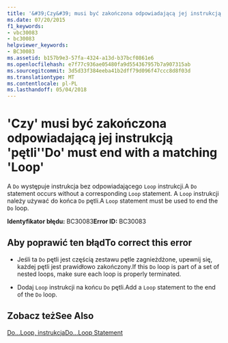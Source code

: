 ```yaml
---
title: '&#39;Czy&#39; musi być zakończona odpowiadającą jej instrukcją &#39;pętli&#39;'
ms.date: 07/20/2015
f1_keywords:
- vbc30083
- bc30083
helpviewer_keywords:
- BC30083
ms.assetid: b157b9e3-57fa-4324-a13d-b37bcf0861e6
ms.openlocfilehash: e7f77c936ae05480fa9d554367957b7a907315ab
ms.sourcegitcommit: 3d5d33f384eeba41b2dff79d096f47ccc8d8f03d
ms.translationtype: MT
ms.contentlocale: pl-PL
ms.lasthandoff: 05/04/2018
---
```

# <a name="39do39-must-end-with-a-matching-39loop39"></a><span data-ttu-id="e872e-102">&#39;Czy&#39; musi być zakończona odpowiadającą jej instrukcją &#39;pętli&#39;</span><span class="sxs-lookup"><span data-stu-id="e872e-102">&#39;Do&#39; must end with a matching &#39;Loop&#39;</span></span>
<span data-ttu-id="e872e-103">A `Do` występuje instrukcja bez odpowiadającego `Loop` instrukcji.</span><span class="sxs-lookup"><span data-stu-id="e872e-103">A `Do` statement occurs without a corresponding `Loop` statement.</span></span> <span data-ttu-id="e872e-104">A `Loop` instrukcji należy używać do końca `Do` pętli.</span><span class="sxs-lookup"><span data-stu-id="e872e-104">A `Loop` statement must be used to end the `Do` loop.</span></span>  
  
 <span data-ttu-id="e872e-105">**Identyfikator błędu:** BC30083</span><span class="sxs-lookup"><span data-stu-id="e872e-105">**Error ID:** BC30083</span></span>  
  
## <a name="to-correct-this-error"></a><span data-ttu-id="e872e-106">Aby poprawić ten błąd</span><span class="sxs-lookup"><span data-stu-id="e872e-106">To correct this error</span></span>  
  
-   <span data-ttu-id="e872e-107">Jeśli ta `Do` pętli jest częścią zestawu pętle zagnieżdżone, upewnij się, każdej pętli jest prawidłowo zakończony.</span><span class="sxs-lookup"><span data-stu-id="e872e-107">If this `Do` loop is part of a set of nested loops, make sure each loop is properly terminated.</span></span>  
  
-   <span data-ttu-id="e872e-108">Dodaj `Loop` instrukcji na końcu `Do` pętli.</span><span class="sxs-lookup"><span data-stu-id="e872e-108">Add a `Loop` statement to the end of the `Do` loop.</span></span>  
  
## <a name="see-also"></a><span data-ttu-id="e872e-109">Zobacz też</span><span class="sxs-lookup"><span data-stu-id="e872e-109">See Also</span></span>  
 [<span data-ttu-id="e872e-110">Do...Loop, instrukcja</span><span class="sxs-lookup"><span data-stu-id="e872e-110">Do...Loop Statement</span></span>](../../visual-basic/language-reference/statements/do-loop-statement.md)
